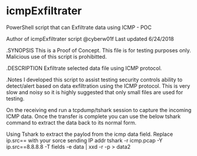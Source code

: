# icmpExfiltrater
PowerShell script  that can Exfiltrate data using ICMP - POC


Author of icmpExfiltrater script @cyberw01f
Last updated 6/24/2018

.SYNOPSIS 
This is a Proof of Concept. This file is for testing purposes only. Malicious use of this script is prohibitted. 

.DESCRIPTION
Exfiltrate selected data file using ICMP protocol. 

.Notes
I developed this script to assist testing security controls ability to detect/alert based on data exfiltration using the ICMP protocol. 
This is very slow and noisy so it is highly suggested that only small files are used for testing.

On the receiving end run a tcpdump/tshark session to capture the incoming ICMP data. Once the transfer is complete you can use the below tshark command to extract the data back to its normal form. 

Using Tshark to extract the paylod from the icmp data field. Replace ip.src== with your sorce sending IP addr
tshark -r icmp.pcap -Y ip.src==8.8.8.8 -T fields -e data | xxd -r -p > data2
